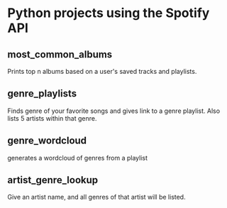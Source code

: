 # Python projects using the Spotify API

## most_common_albums
Prints top n albums based on a user's saved tracks and playlists.

## genre_playlists
Finds genre of your favorite songs and gives link to a genre playlist.
Also lists 5 artists within that genre.

## genre_wordcloud
generates a wordcloud of genres from a playlist

## artist_genre_lookup
Give an artist name, and all genres of that artist will be listed.
